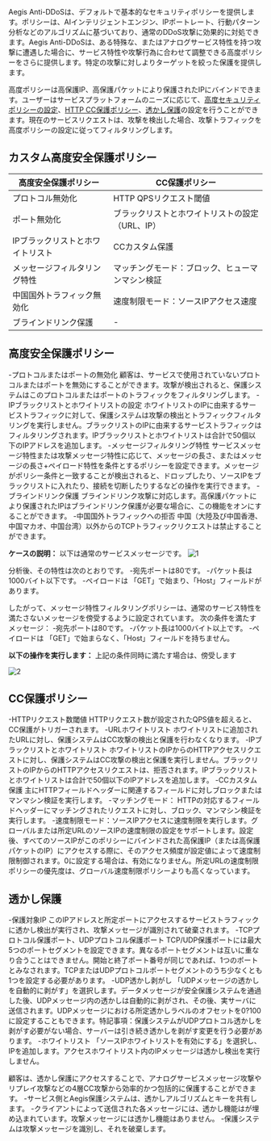 

Aegis Anti-DDoSは、デフォルトで基本的なセキュリティポリシーを提供します。ポリシーは、AIインテリジェントエンジン、IPポートレート、行動パターン分析などのアルゴリズムに基づいており、通常のDDoS攻撃に効果的に対処できます。Aegis Anti-DDoSは、ある特殊な、またはアナログサービス特性を持つ攻撃に遭遇した場合に、サービス特性や攻撃行為に合わせて調整できる高度ポリシーをさらに提供します。特定の攻撃に対しよりターゲットを絞った保護を提供します。

高度ポリシーは高保護IP、高保護パケットにより保護されたIPにバインドできます。ユーザーはサービスプラットフォームのニーズに応じて、[高度セキュリティポリシーの設定](https://cloud.tencent.com/document/product/685/18807)、[HTTP CC保護ポリシー](https://cloud.tencent.com/document/product/685/18806)、[透かし保護](https://cloud.tencent.com/document/product/685/18804)の設定を行うことができます。現在のサービスリクエストは、攻撃を検出した場合、攻撃トラフィックを高度ポリシーの設定に従ってフィルタリングします。

## カスタム高度安全保護ポリシー
|高度安全保護ポリシー|CC保護ポリシー|
|--|--|
|プロトコル無効化|HTTP QPSリクエスト閾値|
|ポート無効化|ブラックリストとホワイトリストの設定（URL、IP）|
|IPブラックリストとホワイトリスト|CCカスタム保護|
|メッセージフィルタリング特性|マッチングモード：ブロック、ヒューマンマシン検証|
|中国国外トラフィック無効化|速度制限モード：ソースIPアクセス速度|
|ブラインドリンク保護|-|

## 高度安全保護ポリシー

-プロトコルまたはポートの無効化
顧客は、サービスで使用されていないプロトコルまたはポートを無効にすることができます。攻撃が検出されると、保護システムはこのプロトコルまたはポートのトラフィックをフィルタリングします。
-IPブラックリストとホワイトリストの設定
ホワイトリストのIPに由来するサービストラフィックに対して、保護システムは攻撃の検出とトラフィックフィルタリングを実行しません。ブラックリストのIPに由来するサービストラフィックはフィルタリングされます。IPブラックリストとホワイトリストは合計で50個以下のIPアドレスを追加します。
-メッセージフィルタリング特性
サービスメッセージ特性または攻撃メッセージ特性に応じて、メッセージの長さ、またはメッセージの長さ+ペイロード特性を条件とするポリシーを設定できます。メッセージがポリシー条件と一致することが検出されると、ドロップしたり、ソースIPをブラックリストに入れたり、接続を切断したりするなどの操作を実行できます。
-ブラインドリンク保護
ブラインドリンク攻撃に対応します。高保護パケットにより保護されたIPはブラインドリンク保護が必要な場合に、この機能をオンにすることができます。
-中国国外トラフィックへの拒否
中国（大陸及び中国香港、中国マカオ、中国台湾）以外からのTCPトラフィックリクエストは禁止することができます。

**ケースの説明：**
以下は通常のサービスメッセージです。
![1](https://i.imgur.com/Zx83ZgR.png)

分析後、その特性は次のとおりです。
-宛先ポートは80です。
-パケット長は1000バイト以下です。
-ペイロードは 「GET」で始まり、「Host」フィールドがあります。

したがって、メッセージ特性フィルタリングポリシーは、通常のサービス特性を満たさないメッセージを傍受するように設定されています。
次の条件を満たすメッセージ：
-宛先ポートは80です。
-パケット長は1000バイト以上です。
-ペイロードは 「GET」で始まらなく、「Host」フィールドを持ちません。

**以下の操作を実行します：**
上記の条件同時に満たす場合は、傍受します

![2](https://main.qcloudimg.com/raw/f587fcab9dee53441e6d6f84c856af05.png)

## CC保護ポリシー

-HTTPリクエスト数閾値
HTTPリクエスト数が設定されたQPS値を超えると、CC保護がトリガーされます。
-URLホワイトリスト
ホワイトリストに追加されたURLに対し、保護システムはCC攻撃の検出と保護を行わなくなります。
-IPブラックリストとホワイトリスト
ホワイトリストのIPからのHTTPアクセスリクエストに対し、保護システムはCC攻撃の検出と保護を実行しません。ブラックリストのIPからのHTTPアクセスリクエストは、拒否されます。IPブラックリストとホワイトリストは合計で50個以下のIPアドレスを追加します。
-CCカスタム保護
主にHTTPフィールドヘッダーに関連するフィールドに対しブロックまたはマンマシン検証を実行します。
 -マッチングモード： HTTPの対応するフィールドヘッダーにマッチングされたリクエストに対し、ブロック、マンマシン検証を実行します。
 -速度制限モード：ソースIPアクセスに速度制限を実行します。グローバルまたは所定URLのソースIPの速度制限の設定をサポートします。設定後、すべてのソースIPがこのポリシーにバインドされた高保護IP（または高保護パケットのIP）にアクセスする際に、そのアクセス頻度が設定値によって速度制限制御されます。0に設定する場合は、有効になりません。所定URLの速度制限ポリシーの優先度は、グローバル速度制限ポリシーよりも高くなっています。


## 透かし保護
-保護対象IP
このIPアドレスと所定ポートにアクセスするサービストラフィックに透かし検出が実行され、攻撃メッセージが識別されて破棄されます。
-TCPプロトコル保護ポート、UDPプロトコル保護ポート
TCP/UDP保護ポートには最大5つのポートセグメントを設定できます。異なるポートセグメントは互いに重なり合うことはできません。開始と終了ポート番号が同じであれば、1つのポートとみなされます。TCPまたはUDPプロトコルポートセグメントのうち少なくとも1つを設定する必要があります。
-UDP透かし剥がし
「UDPメッセージの透かしを自動的に剥がす」を選択します。データメッセージが安全保護システムを通過した後、UDPメッセージ内の透かしは自動的に剥がされ、その後、実サーバに送信されます。UDPメッセージにおける所定透かしラベルのオフセットを0?100に設定することもできます。特記事項：保護システムがUDPプロトコル透かしを剥がす必要がない場合、サーバーは引き続き透かしを剥がす変更を行う必要があります。
-ホワイトリスト
「ソースIPホワイトリストを有効にする」を選択し、IPを追加します。アクセスホワイトリスト内のIPメッセージは透かし検出を実行しません。

顧客は、透かし保護にアクセスすることで、アナログサービスメッセージ攻撃やリプレイ攻撃などの4層CC攻撃から効率的かつ包括的に保護することができます。
-サービス側とAegis保護システムは、透かしアルゴリズムとキーを共有します。
-クライアントによって送信された各メッセージには、透かし機能はが埋め込まれています。攻撃メッセージには透かし機能はありません。
-保護システムは攻撃メッセージを識別し、それを破棄します。


